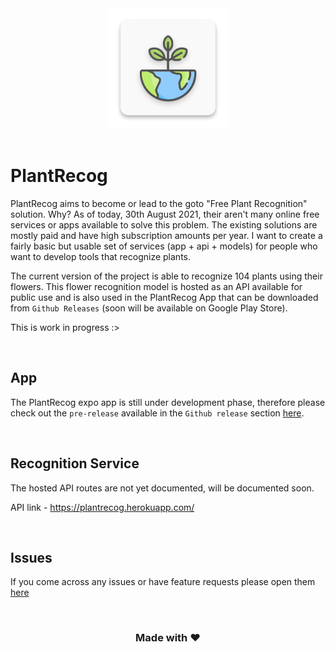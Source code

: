 <div style="text-align: center">

<img center src="./assets/icon.png" />

</div>

<br />

# PlantRecog

PlantRecog aims to become or lead to the goto "Free Plant Recognition" solution. Why? As of today, 30th August 2021, their aren't many online free services or apps available to solve this problem. The existing solutions are mostly paid and have high subscription amounts per year. I want to create a fairly basic but usable set of services (app + api + models) for people who want to develop tools that recognize plants.

The current version of the project is able to recognize 104 plants using their flowers. This flower recognition model is hosted as an API available for public use and is also used in the PlantRecog App that can be downloaded from `Github Releases` (soon will be available on Google Play Store).

This is work in progress :>

<br />

## App
The PlantRecog expo app is still under development phase, therefore please check out the `pre-release` available in the `Github release` section [here](https://github.com/sarthakpranesh/PlantRecog/releases).

<br />

## Recognition Service
The hosted API routes are not yet documented, will be documented soon.

API link - https://plantrecog.herokuapp.com/

<br />

## Issues
If you come across any issues or have feature requests please open them [here](https://github.com/sarthakpranesh/PlantRecog/issues)

<br />

<div style="text-align:center">

<h3>Made with ♥</h3>

</div>